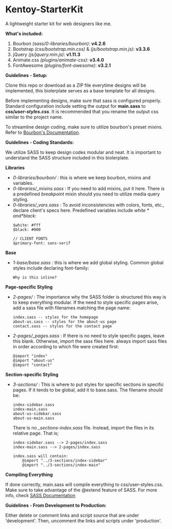 # Kentoy-StarterKit
A lightweight starter kit for web designers like me.

**What's included:**

1. Bourbon *(sass/0-libraries/bourbon)*: **v4.2.6**
2. Bootstrap *(css/bootstrap.min.css)* & *(js/bootstrap.min.js)*: **v3.3.6**
3. jQuery *(js/jquery.min.js)*: **v1.11.3**
4. Animate.css *(plugins/animate-css)*: **v3.4.0**
5. FontAwesome *(plugins/font-awesome)*: **v3.2.1**

**Guidelines - Setup:**

Clone this repo or download as a ZIP file everytime designs will be implemented, this biolerplate serves as a base template for all designs.

Before implementing designs, make sure that sass is configured properly. Standard configuration include setting the output for **main.sass** to **css/_user-styles.css_**. It is recommended that you rename the output css similar to the project name.

To streamline design coding, make sure to utilize bourbon's preset mixins. Refer to [Bourbon's Documentation](http://bourbon.io/docs/).

**Guidelines - Coding Standards:**

We utilize SASS to keep design codes modular and neat. It is important to understand the SASS structure included in this biolerplate.

**Libraries**

- *0-libraries/bourbon/* : this is where we keep bourbon, mixins and variables.
- *0-libraries/_mixins.sass* : If you need to add mixins, put it here. There is a predefined *breakpoint* mixin should you need to utilize media query styling.
- *0-libraries/_vars.sass* : To avoid inconsistencies with colors, fonts, etc., declare client's specs here. Predefined variables include *$white* and *$black*:
  ```
  $white: #fff
  $black: #000

  // CLIENT FONTS
  $primary-font: sans-serif
  ```

**Base**

- *1-base/base.sass* : this is where we add global styling. Common global styles include declaring font-family:
  ```
  Why is this inline?
  ```

**Page-specific Styling**

- *2-pages/* : The importance why the SASS folder is structured this way is to keep everything modular. If the need to style specific pages arise, add a sass file with filenames matching the page name:
  ```
  index.sass -- styles for the homepage
  about-us.sass -- styles for the about-us page
  contact.sass -- styles for the contact page
  ```

- *2-pages/_pages.sass* : If there is no need to style specific pages, leave this blank. Otherwise, import the sass files here. always import sass files in order according to which file were created first:
  ```
  @import "index"
  @import "about-us"
  @import "contact"
  ```

**Section-specific Styling**

- *3-sections/* : This is where to put styles for specific sections in specific pages. If it tends to be global, add it to base.sass. The filename should be:
  ```
  index-sidebar.sass
  index-main.sass
  about-us-sidebar.sass
  about-us-main.sass
  ```

  There is no *_sections-index.sass* file. Instead, import the files in its relative page. That is;
  ```
  index-sidebar.sass --> 2-pages/index.sass
  index-main.sass --> 2-pages/index.sass

  index.sass will contain:
      @import "../3-sections/index-sidebar"
      @import "../3-sections/index-main"
  ```

**Compiling Everything**

If done correctly, main.sass will compile everything to css/user-styles.css.
Make sure to take advantage of the @extend feature of SASS. For more info, check [SASS Documentation](http://sass-lang.com/guide)

**Guidelines - From Development to Production:**

Either delete or comment links and script source that are under 'development'.
Then, uncomment the links and scripts under 'production'.